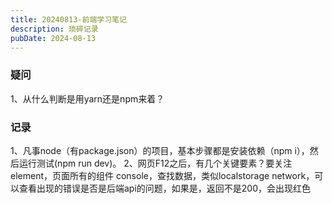 ```yaml
---
title: 20240813-前端学习笔记
description: 琐碎记录
pubDate: 2024-08-13
---
```


### 疑问

1、从什么判断是用yarn还是npm来着？

### 记录

1、凡事node（有package.json）的项目，基本步骤都是安装依赖（npm i），然后运行测试(npm run dev)。
2、网页F12之后，有几个关键要素？要关注
element，页面所有的组件
console，查找数据，类似localstorage
network，可以查看出现的错误是否是后端api的问题，如果是，返回不是200，会出现红色
